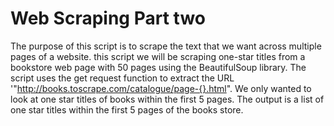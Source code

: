 # Web Scraping Part two
The purpose of this script is to scrape the text that we want across multiple pages of a website. this script we will be scraping one-star titles from a bookstore  web page with 50 pages using the BeautifulSoup library. The script uses the get request function to extract the URL '"http://books.toscrape.com/catalogue/page-{}.html". We only wanted to look at one star titles of books within the first 5 pages.
 The output is a list of one star titles within the first 5 pages of the books store.
